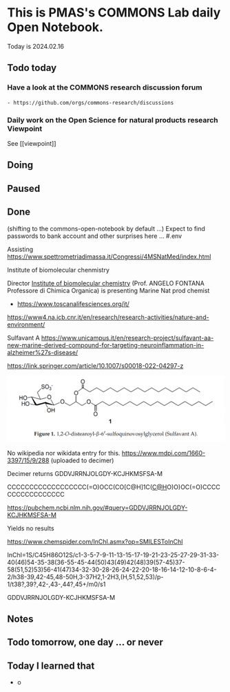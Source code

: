 
# This is PMAS's COMMONS Lab daily Open Notebook.

Today is 2024.02.16

## Todo today

### Have a look at the COMMONS research discussion forum
    - https://github.com/orgs/commons-research/discussions

### Daily work on the Open Science for natural products research Viewpoint

See [[viewpoint]]


###
###

## Doing

## Paused

## Done

(shifting to the commons-open-notebook by default ...)
Expect to find passwords to bank account and other surprises here ... #.env 

Assisting https://www.spettrometriadimassa.it/Congressi/4MSNatMed/index.html


Institute of biomolecular chenmistry

Director [Institute of biomolecular chemistry](https://www4.na.icb.cnr.it/en/) (Prof. ANGELO FONTANA Professore di Chimica Organica) is presenting
Marine Nat prod chemist


- https://www.toscanalifesciences.org/it/





https://www4.na.icb.cnr.it/en/research/research-activities/nature-and-environment/

Sulfavant A
https://www.unicampus.it/en/research-project/sulfavant-aa-new-marine-derived-compound-for-targeting-neuroinflammation-in-alzheimer%27s-disease/

https://link.springer.com/article/10.1007/s00018-022-04297-z


![](/assets/images/2024-02-16-10-12-52.png)


No wikipedia nor wikidata entry for this.
https://www.mdpi.com/1660-3397/15/9/288 (uploaded to decimer)


Decimer returns GDDVJRRNJOLGDY-KCJHKMSFSA-M

CCCCCCCCCCCCCCCCCC(=O)OCC(CO[C@H]1C([C@H]([C@H](C(CS(=O)(=O)[O-])O1)O)O)O)OC(=O)CCCCCCCCCCCCCCCCC

https://pubchem.ncbi.nlm.nih.gov/#query=GDDVJRRNJOLGDY-KCJHKMSFSA-M

Yields no results

https://www.chemspider.com/InChI.asmx?op=SMILESToInChI

InChI=1S/C45H86O12S/c1-3-5-7-9-11-13-15-17-19-21-23-25-27-29-31-33-40(46)54-35-38(36-55-45-44(50)43(49)42(48)39(57-45)37-58(51,52)53)56-41(47)34-32-30-28-26-24-22-20-18-16-14-12-10-8-6-4-2/h38-39,42-45,48-50H,3-37H2,1-2H3,(H,51,52,53)/p-1/t38?,39?,42-,43-,44?,45+/m0/s1

GDDVJRRNJOLGDY-KCJHKMSFSA-M




## Notes



## Todo tomorrow, one day ... or never 


###
###


## Today I learned that

- o